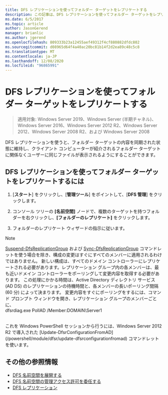```yaml
---
title: DFS レプリケーションを使ってフォルダー ターゲットをレプリケートする
description: この記事は、DFS レプリケーションを使ってフォルダー ターゲットをレプリケートする方法について説明します。
ms.date: 6/5/2017
ms.topic: article
author: JasonGerend
manager: brianlic
ms.author: jgerend
ms.openlocfilehash: 809333b23a12455aef49312f4cf880882dfdc802
ms.sourcegitcommit: d08965d64f4a40ac20bc81b14f2d2ea89c48c5c8
ms.translationtype: MT
ms.contentlocale: ja-JP
ms.lasthandoff: 12/08/2020
ms.locfileid: "96865991"
---
```

# <a name="replicate-folder-targets-using-dfs-replication"></a>DFS レプリケーションを使ってフォルダー ターゲットをレプリケートする

> 適用対象: Windows Server 2019、Windows Server (半期チャネル)、Windows Server 2016、Windows Server 2012 R2、Windows Server 2012、Windows Server 2008 R2、および Windows Server 2008

DFS レプリケーションを使うと、フォルダー ターゲットの内容を同期された状態に維持し、クライアント コンピューターが紹介されるフォルダー ターゲットに関係なくユーザーに同じファイルが表示されるようにすることができます。

## <a name="to-replicate-folder-targets-using-dfs-replication"></a>DFS レプリケーションを使ってフォルダー ターゲットをレプリケートするには

1.  [**スタート**] をクリックし、[**管理ツール**] をポイントして、[**DFS 管理**] をクリックします。

2.  コンソール ツリーの **[名前空間]** ノードで、複数のターゲットを持つフォルダーを右クリックし、**[フォルダーのレプリケート]** をクリックします。

3.  フォルダーのレプリケート ウィザードの指示に従います。

> [!NOTE]
> [Suspend-DfsReplicationGroup](/powershell/module/dfsr/suspend-dfsreplicationgroup) および [Sync-DfsReplicationGroup](/powershell/module/dfsr/sync-dfsreplicationgroup) コマンドレットを使う場合を除き、構成の変更はすぐにすべてのメンバーに適用されるわけではありません。 新しい構成は、すべてのドメイン コントローラーにレプリケートされる必要があります。レプリケーション グループ内の各メンバーは、最も近いドメイン コントローラーをポーリングして変更内容を取得する必要があります。 この処理にかかる時間は、Active Directory ディレクトリ サービス (AD DS) のレプリケーションの待機時間と、各メンバーの長いポーリング間隔 (60 分) によって決まります。 変更内容をすぐにポーリングをするには、コマンド プロンプト ウィンドウを開き、レプリケーション グループのメンバーごとに、 <br /> dfsrdiag.exe PollAD /Member:DOMAIN\Server1
<br />
これを Windows PowerShell セッションから行うには、Windows Server 2012 R2 で導入された [Update-DfsrConfigurationFromAD](/powershell/module/dfsr/update-dfsrconfigurationfromad) コマンドレットを使います。

## <a name="additional-references"></a>その他の参照情報

-   [DFS 名前空間を展開する](deploying-dfs-namespaces.md)
-   [DFS 名前空間の管理アクセス許可を委任する](delegate-management-permissions-for-dfs-namespaces.md)
-   [DFS レプリケーション](../dfs-replication/dfsr-overview.md)
